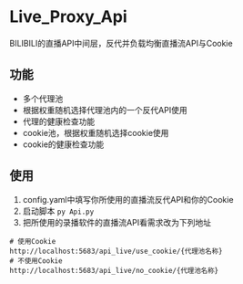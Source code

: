 # Live_Proxy_Api
BILIBILI的直播API中间层，反代并负载均衡直播流API与Cookie

## 功能
 - 多个代理池
 - 根据权重随机选择代理池内的一个反代API使用
 - 代理的健康检查功能
 - cookie池，根据权重随机选择cookie使用
 - cookie的健康检查功能


## 使用
1. config.yaml中填写你所使用的直播流反代API和你的Cookie
2. 启动脚本 `py Api.py`
3. 把所使用的录播软件的直播流API看需求改为下列地址
```
# 使用Cookie
http://localhost:5683/api_live/use_cookie/{代理池名称}
# 不使用Cookie
http://localhost:5683/api_live/no_cookie/{代理池名称}
```